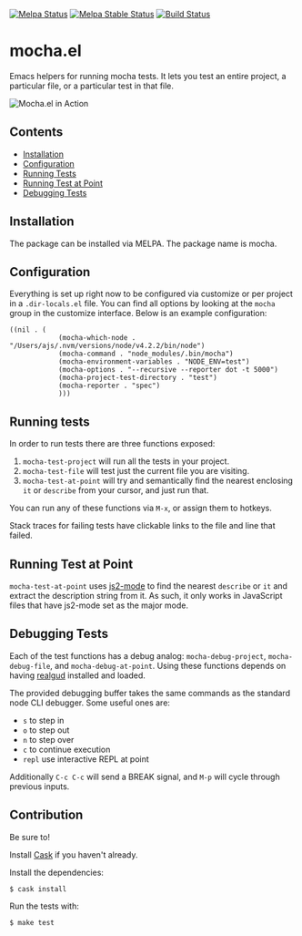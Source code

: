 [![Melpa Status](http://melpa.milkbox.net/packages/mocha-badge.svg)](http://melpa.milkbox.net/#/mocha)
[![Melpa Stable Status](http://melpa-stable.milkbox.net/packages/mocha-badge.svg)](http://melpa-stable.milkbox.net/#/mocha)
[![Build Status](https://travis-ci.org/scottaj/mocha.el.svg?branch=master)](https://travis-ci.org/scottaj/mocha.el)

# mocha.el
Emacs helpers for running mocha tests. It lets you test an entire project, a particular file, or a particular test in that file.

![Mocha.el in Action](https://raw.githubusercontent.com/scottaj/mocha.el/master/mocha.png)

## Contents
 * [Installation](#installation)
 * [Configuration](#configuration)
 * [Running Tests](#running-tests)
 * [Running Test at Point](#running-test-at-point)
 * [Debugging Tests](#debugging-tests)

## Installation
The package can be installed via MELPA. The package name is mocha.

## Configuration

Everything is set up right now to be configured via customize or per project in a `.dir-locals.el` file. You can find all options by looking at the `mocha` group in the customize interface. Below is an example configuration:

```
((nil . (
            (mocha-which-node . "/Users/ajs/.nvm/versions/node/v4.2.2/bin/node")
            (mocha-command . "node_modules/.bin/mocha")
            (mocha-environment-variables . "NODE_ENV=test")
            (mocha-options . "--recursive --reporter dot -t 5000")
            (mocha-project-test-directory . "test")
            (mocha-reporter . "spec")
            )))
```

## Running tests

In order to run tests there are three functions exposed: 

1. `mocha-test-project` will run all the tests in your project. 
1. `mocha-test-file` will test just the current file you are visiting.
1. `mocha-test-at-point` will try and semantically find the nearest enclosing `it` or `describe` from your cursor, and just run that.

You can run any of these functions via `M-x`, or assign them to hotkeys.

Stack traces for failing tests have clickable links to the file and line that failed.

## Running Test at Point

`mocha-test-at-point` uses [js2-mode](https://github.com/mooz/js2-mode) to find the nearest `describe` or `it` and extract the description string from it. As such, it only works in JavaScript files that have js2-mode set as the major mode.

## Debugging Tests

Each of the test functions has a debug analog: `mocha-debug-project`, `mocha-debug-file`, and `mocha-debug-at-point`. Using these functions depends on having [realgud](https://github.com/rocky/emacs-dbgr) installed and loaded.

The provided debugging buffer takes the same commands as the standard node CLI debugger. Some useful ones are:
 * `s` to step in
 * `o` to step out
 * `n` to step over
 * `c` to continue execution
 * `repl` use interactive REPL at point
 
 Additionally `C-c C-c` will send a BREAK signal, and `M-p` will cycle through previous inputs.

## Contribution

Be sure to!

Install [Cask](https://github.com/cask/cask) if you haven't already.

Install the dependencies:

    $ cask install

Run the tests with:

    $ make test
